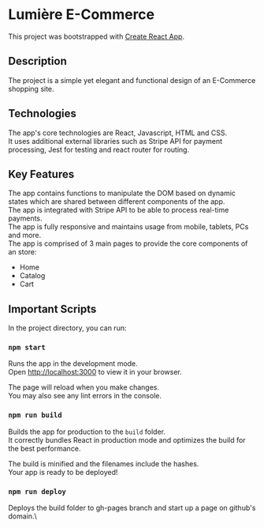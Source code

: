 # Lumière E-Commerce

This project was bootstrapped with [Create React App](https://github.com/facebook/create-react-app).

## Description

The project is a simple yet elegant and functional design of an E-Commerce shopping site.

## Technologies

The app's core technologies are React, Javascript, HTML and CSS.\
It uses additional external libraries such as Stripe API for payment processing, Jest for testing and react router for routing.

## Key Features

The app contains functions to manipulate the DOM based on dynamic states which are shared between different components of the app.\
The app is integrated with Stripe API to be able to process real-time payments.\
The app is fully responsive and maintains usage from mobile, tablets, PCs and more.\
The app is comprised of 3 main pages to provide the core components of an store:

- Home
- Catalog
- Cart

## Important Scripts

In the project directory, you can run:

### `npm start`

Runs the app in the development mode.\
Open [http://localhost:3000](http://localhost:3000) to view it in your browser.

The page will reload when you make changes.\
You may also see any lint errors in the console.

### `npm run build`

Builds the app for production to the `build` folder.\
It correctly bundles React in production mode and optimizes the build for the best performance.

The build is minified and the filenames include the hashes.\
Your app is ready to be deployed!

### `npm run deploy`

Deploys the build folder to gh-pages branch and start up a page on github's domain.\
